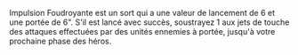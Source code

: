 Impulsion Foudroyante est un sort
qui a une valeur de lancement de 6
et une portée de 6". S'il est lancé avec
succès, soustrayez 1 aux jets de touche
des attaques effectuées par des unités
ennemies à portée, jusqu'à votre
prochaine phase des héros.